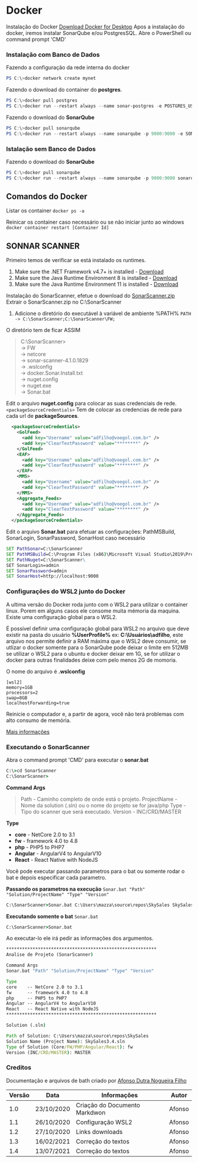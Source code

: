 # Docker

Instalação do Docker [Download Docker for Desktop](https://www.docker.com/products/docker-desktop)
Apos a instalação do docker, iremos instalar SonarQube e/ou PostgresSQL.
Abre o PowerShell ou command prompt 'CMD'

### Instalação com Banco de Dados
Fazendo a configuração da rede interna do docker
```powershell
PS C:\>docker network create mynet
```

Fazendo o download do container do **postgres**.
```powershell
PS C:\>docker pull postgres
PS C:\>docker run --restart always --name sonar-postgres -e POSTGRES_USER=sonar -e POSTGRES_PASSWORD=sonar -d -p 5432:5432 --net mynet postgres
```

Fazendo o download do **SonarQube**
```powershell 
PS C:\>docker pull sonarqube
PS C:\>docker run --restart always --name sonarqube -p 9000:9000 -e SONARQUBE_JDBC_USERNAME=sonar -e SONARQUBE_JDBC_PASSWORD=sonar -e SONARQUBE_JDBC_URL=jdbc:postgresql://sonar-postgres:5432/sonar -d --net mynet sonarqube
```

### Istalação sem Banco de Dados
Fazendo o download do **SonarQube**
```powershell
PS C:\>docker pull sonarqube
PS C:\>docker run --restart always --name sonarqube -p 9000:9000 sonarqube
```

## Comandos do Docker
Listar os container
``docker ps -a``

Reinicar os container caso necessário ou se não iniciar junto ao windows
``docker container restart [Container Id]``

## SONNAR SCANNER
Primeiro temos de verificar se está instalado os runtimes.
1) Make sure the .NET Framework v4.7+ is installed - [Download](https://dotnet.microsoft.com/download/dotnet-framework/net472)
2) Make sure the Java Runtime Environment 8 is installed - [Download](https://www.oracle.com/br/java/technologies/javase/javase-jdk8-downloads.html)
3) Make sure the Java Runtime Environment 11 is installed - [Download](https://www.oracle.com/java/technologies/javase-jdk11-downloads.html)

Instalação do SonarScanner, efetue o download do [SonarScanner.zip]()
Extrair o SonarScanner.zip no C:\SonarScanner

1) Adicione o diretório do executável à variável de ambiente %PATH%
   ``PATH -> C:\SonarScanner;C:\SonarScanner\FW;``

O diretório tem de ficar ASSIM
>
> C:\SonarScanner>\
> -> FW\
> -> netcore\
> -> sonar-scanner-4.1.0.1829\
> -> .wslconfig\
> -> docker.Sonar.Install.txt\
> -> nuget.config\
> -> nuget.exe\
> -> Sonar.bat

Edit o arquivo **nuget.config** para colocar as suas credenciais de rede. ``<packageSourceCredentials>``
Tem de colocar as credencias de rede para cada url de **packageSources**.

```xml
  <packageSourceCredentials>
    <GolFeed>
      <add key="Username" value="adfilho@voegol.com.br" />
      <add key="ClearTextPassword" value="********" />
    </GolFeed>
    <EAF>
      <add key="Username" value="adfilho@voegol.com.br" />
      <add key="ClearTextPassword" value="********" />
    </EAF>
    <MMS>
      <add key="Username" value="adfilho@voegol.com.br" />
      <add key="ClearTextPassword" value="********" />
    </MMS>
    <Aggregate_Feeds>
      <add key="Username" value="adfilho@voegol.com.br" />
      <add key="ClearTextPassword" value="********" />
    </Aggregate_Feeds>
  </packageSourceCredentials>
```

Edit o arquivo **Sonar.bat** para efetuar as configurações: PathMSBuild, SonarLogin, SonarPassword, SonarHost caso necessário

```bat
SET PathSonar=C:\SonarScanner
SET PathMSBuild=C:\Program Files (x86)\Microsoft Visual Studio\2019\Professional\MSBuild\Current\Bin
SET PathNuget=C:\SonarScanner\
SET SonarLogin=admin
SET SonarPassword=admin
SET SonarHost=http://localhost:9000
```

### Configurações do WSL2 junto do Docker
A ultima versão do Docker roda junto com o WSL2 para utilizar o container linux.
Porem em alguns casos ele consome muita mémoria da maquina. Existe uma configuração global para o WSL2.

É possível definir uma configuração global para WSL2 no arquivo que deve existir na pasta do usuário **%UserProfile%** ex: **C:\Usuários\adfilho**, este arquivo nos permite definir a RAM máxima que o WSL2 deve consumir, se utlizar o docker somente para o SonarQube pode deixar o limite em 512MB se utilizar o WSL2 para o ubuntu e docker deixar em 1G, se for utilizar o docker para outras finalidades deixe com pelo menos 2G de momoria.

O nome do arquivo é **.wslconfig**

```config
[wsl2]
memory=1GB
processors=2
swap=8GB
localhostForwarding=true
```

Reinicie o computador e, a partir de agora, você não terá problemas com alto consumo de memória.

[Mais informações](https://dev.to/kada/getting-started-with-wsl-2-part-2-4bpj)

### Executando o SonarScanner
Abra o command prompt 'CMD' para executar o **sonar.bat**
```bat
C:\>cd SonarScanner
C:\SonarScanner>
```

**Command Args**
>Path - Caminho completo de onde está o projeto.
>ProjectName - Nome da solution (.sln) ou o nome do projeto se for java/php
>Type - Tipo do scanner que será executado.
>Version - INC/CRD/MASTER

**Type**
* **core** - NetCore 2.0 to 3.1
* **fw** - framework 4.0 to 4.8
* **php** - PHP5 to PHP7
* **Angular** - AngularV4 to AngularV10
* **React** - React Native with NodeJS 

Você pode executar passando parametros para o bat ou somente rodar o bat e depois especificar cada parametro.

**Passando os parametros na execução**
``Sonar.bat "Path" "Solution/ProjectName" "Type" "Version"``
```bat
C:\SonarScanner>Sonar.bat C:\Users\mazza\source\repos\SkySales SkySales3.4.sln fw ft#21753
```

**Executando somente o bat**
``Sonar.bat``
```bat
C:\SonarScanner>Sonar.bat 
```
Ao executar-lo ele irá pedir as informações dos argumentos.
```bat
*********************************************************
Analise de Projeto (SonarScanner)

Command Args
Sonar.bat "Path" "Solution/ProjectName" "Type" "Version"

Type
core    -- NetCore 2.0 to 3.1
fw      -- framework 4.0 to 4.8
php     -- PHP5 to PHP7
Angular -- AngularV4 to AngularV10
React   -- React Native with NodeJS
*********************************************************

Solution (.sln)

Path of Solution: C:\Users\mazza\source\repos\SkySales
Solution Name (Project Name): SkySales3.4.sln
Type of Solution (Core/FW/PHP/Angular/React): fw
Version (INC/CRD/MASTER): MASTER
```

### Creditos
Documentação e arquivos de bath criado por [Afonso Dutra Nogueira Filho](mailto:adfilho@voegol.com.br)

| Versão | Data | Informações | Autor |
| ------ | ------ | ------ | ------ |
| 1.0 | 23/10/2020 | Criação do Documento Markdwon | Afonso |
| 1.1 | 26/10/2020 | Configuração WSL2 | Afonso |
| 1.2 | 27/10/2020 | Links downloads | Afonso |
| 1.3 | 16/02/2021 | Correção do textos | Afonso |
| 1.4 | 13/07/2021 | Correção do textos | Afonso |



